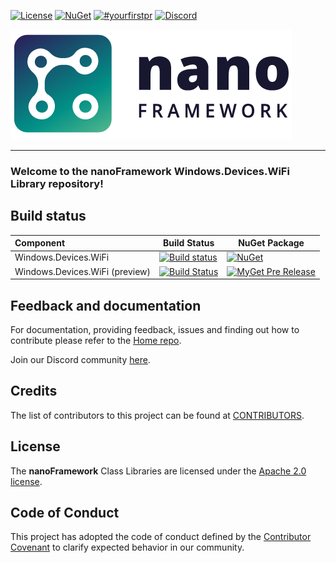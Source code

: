 [![License](https://img.shields.io/badge/License-Apache%202.0-blue.svg)](https://github.com/nanoframework/Home/blob/master/LICENSE) [![NuGet](https://img.shields.io/nuget/dt/nanoFramework.Windows.Devices.WiFi.svg)]() [![#yourfirstpr](https://img.shields.io/badge/first--timers--only-friendly-blue.svg)](https://github.com/nanoframework/Home/blob/master/CONTRIBUTING.md) [![Discord](https://img.shields.io/discord/478725473862549535.svg)](https://discord.gg/gCyBu8T)


![nanoFramework logo](https://github.com/nanoframework/Home/blob/master/resources/logo/nanoFramework-repo-logo.png)

-----

### Welcome to the **nanoFramework** Windows.Devices.WiFi Library repository!


## Build status

| Component | Build Status | NuGet Package |
|:-|---|---|
| Windows.Devices.WiFi | [![Build status](https://ci.appveyor.com/api/projects/status/7h9s99kok6898tv4/branch/master?svg=true)](https://ci.appveyor.com/project/nfbot/lib-windows-devices-wifi/branch/master) | [![NuGet](https://img.shields.io/nuget/v/nanoFramework.Windows.Devices.WiFi.svg)](https://www.nuget.org/packages/nanoFramework.Windows.Devices.WiFi/)  |
| Windows.Devices.WiFi (preview) | [![Build Status](https://dev.azure.com/nanoframework/Windows.Devices.WiFi/_apis/build/status/nanoframework.lib-Windows.Devices.WiFi)](https://dev.azure.com/nanoframework/Windows.Devices.WiFi/_build/latest?definitionId=13) | [![MyGet Pre Release](https://img.shields.io/myget/nanoframework-dev/vpre/nanoFramework.Windows.Devices.WiFi.svg)](https://www.myget.org/feed/nanoframework-dev/package/nuget/nanoFramework.Windows.Devices.WiFi) |

## Feedback and documentation

For documentation, providing feedback, issues and finding out how to contribute please refer to the [Home repo](https://github.com/nanoframework/Home).


Join our Discord community [here](https://discord.gg/gCyBu8T).


## Credits

The list of contributors to this project can be found at [CONTRIBUTORS](https://github.com/nanoframework/Home/blob/master/CONTRIBUTORS.md).


## License

The **nanoFramework** Class Libraries are licensed under the [Apache 2.0 license](http://www.apache.org/licenses/LICENSE-2.0).


## Code of Conduct
This project has adopted the code of conduct defined by the [Contributor Covenant](http://contributor-covenant.org/)
to clarify expected behavior in our community.
